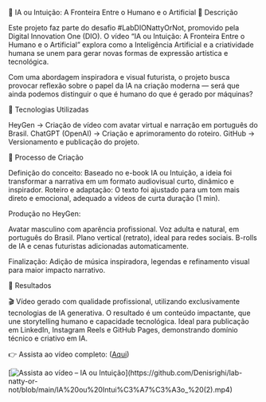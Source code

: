 🎥 IA ou Intuição: A Fronteira Entre o Humano e o Artificial
📒 Descrição

Este projeto faz parte do desafio #LabDIONattyOrNot, promovido pela Digital Innovation One (DIO).
O vídeo “IA ou Intuição: A Fronteira Entre o Humano e o Artificial” explora como a Inteligência Artificial e a criatividade humana se unem para gerar novas formas de expressão artística e tecnológica.

Com uma abordagem inspiradora e visual futurista, o projeto busca provocar reflexão sobre o papel da IA na criação moderna — será que ainda podemos distinguir o que é humano do que é gerado por máquinas?

🤖 Tecnologias Utilizadas

HeyGen → Criação de vídeo com avatar virtual e narração em português do Brasil.
ChatGPT (OpenAI) → Criação e aprimoramento do roteiro.
GitHub → Versionamento e publicação do projeto.

🧐 Processo de Criação

Definição do conceito: Baseado no e-book IA ou Intuição, a ideia foi transformar a narrativa em um formato audiovisual curto, dinâmico e inspirador.
Roteiro e adaptação: O texto foi ajustado para um tom mais direto e emocional, adequado a vídeos de curta duração (1 min).

Produção no HeyGen:

Avatar masculino com aparência profissional.
Voz adulta e natural, em português do Brasil.
Plano vertical (retrato), ideal para redes sociais.
B-rolls de IA e cenas futuristas adicionadas automaticamente.

Finalização: Adição de música inspiradora, legendas e refinamento visual para maior impacto narrativo.

🚀 Resultados

🎬 Vídeo gerado com qualidade profissional, utilizando exclusivamente tecnologias de IA generativa.
O resultado é um conteúdo impactante, que une storytelling humano e capacidade tecnológica.
Ideal para publicação em LinkedIn, Instagram Reels e GitHub Pages, demonstrando domínio técnico e criativo em IA.

👉 Assista ao vídeo completo: ([Aqui](https://github.com/Denisrighi/lab-natty-or-not/blob/main/IA%20ou%20Intui%C3%A7%C3%A3o_%20(2).mp4))

[![Assista ao vídeo – IA ou Intuição]([https://img.youtube.com/vi/SEU_VIDEO_ID_HERE/0.jpg](https://github.com/Denisrighi/lab-natty-or-not/blob/main/IA%20ou%20Intui%C3%A7%C3%A3o_%20(2).mp4))](https://github.com/Denisrighi/lab-natty-or-not/blob/main/IA%20ou%20Intui%C3%A7%C3%A3o_%20(2).mp4)

